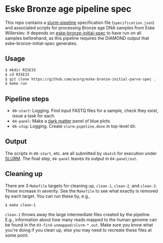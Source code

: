 # Eske Bronze age pipeline spec

This repo contains a
[slurm-pipeline](https://github.com/acorg/slurm-pipeline) specification
file (`specification.json`) and associated scripts for processing Bronze
age DNA samples from Eske Willerslev.
It depends on [eske-bronze-initial-spec](https://github.com/acorg/eske-bronze-initial-spec) to have run on all samples beforehand, as this pipeline requires the DIAMOND output that eske-bronze-initial-spec generates.

## Usage

```sh
$ mkdir RISE33
$ cd RISE33
$ git clone https://github.com/acorg/eske-bronze-initial-parvo-spec .
$ make run
```

## Pipeline steps

* `00-start`: Logging. Find input FASTQ files for a sample, check they
  exist, issue a task for each.
* `04-panel`: Make a [dark matter](https://github.com/acorg/dark-matter/) panel of blue plots.
* `06-stop`: Logging. Create `slurm-pipeline.done` in top-level dir.

## Output

The scripts in `00-start`, etc. are all submitted by `sbatch` for execution
under [SLURM](http://slurm.schedmd.com/). The final step, `04-panel` leaves
its output in `04-panel/out`.

## Cleaning up

There are 3 `Makefile` targets for cleaning up, `clean-1`, `clean-2`, and
`clean-3`. These increase in severity. See the `Makefile` to see what
exactly is removed by each target. You can run these by, e.g.,

```sh
$ make clean-1
```

`clean-1` throws away the large intermediate files created by the pipeline.
E.g., information about how many reads mapped to the human genome can be
found in the `03-find-unmapped/slurm-*.out`. Make sure you know what you're
doing if you clean up, else you may need to recreate these files at some
point.
